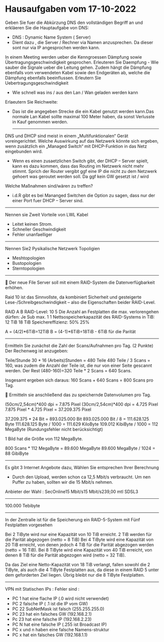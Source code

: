# Hausaufgaben vom 17-10-2022


Geben Sie fuer die Abkürzung DNS den vollständigen Begriff an und erkläeren Sie die Hauptaufgabe von DNS:

 - DNS : Dynamic Name System ( Server) 
 - Dient dazu , die Server / Rechner via Namen anzusprechen.
   Da dieser sont nur via IP angesprochen werden kann.

In einem Meeting werden ueber die Kenngroessen Dämpfung sowie Übertragungsgeschwindigkeit gesprochen.
Erleuteren Sie Daempfung 
     - Wie sauber die Signale ueber die Leitung gehen. Zudem hängt die Dämpfung ebenfalls vom verwendeten Kabel sowie den Endgeräten ab, welche die Dämpfung ebenfalls       beeinflussen.
Erleutern Sie Uebertragungsgeschwindigkeit

   - Wie schnell was ins  / aus den Lan / Wan geladen werden kann

Erlaeutern Sie Reichweite:

- Das ist die angegeben Strecke die ein Kabel genutzt werden kann.Das normale Lan Kabel sollte maximal 100 Meter
  haben, da sonst Verlusste in Kauf genommen werden.
  
  -------------------------------------

DNS und DHCP sind meist in einem „Multifunktionalen“ Gerät voreingerichtet.
Welche Auswirkung auf das Netzwerk könnte sich ergeben, wenn zusätzlich ein „Managed Switch“ mit DHCP-Funktion in das Netz eingebunden wird.

 - Wenn es einen zusaetzlichen Switch gibt, der DHCP – Server spielt, kann es dazu kommen, dass das Routing im 
   Netzwerk nicht mehr stimmt. Sprich der Router vergibt ggf eine IP die nicht zu dem Netzwerk gehoert was geroutet werden soll.
   Da ggf kein GW gesetzt ist / wird

Welche Maßnahmen sind/wären zu treffen? 

 - i.d.R gibt es bei Mananged Switchen die Option zu sagen, dass nur der einer Port fuer DHCP – Server sind. 

-------------------------------------

Nennen sie Zweit Vorteile von LWL Kabel

 - Leitet keinen Strom.
 - Schneller Geschwindigkeit
 - Fehler unanfaelliger

-------------------------------------

Nennen Sie2 Pysikalische Netzwerk Topoligien

 - Meshtopologien
 - Bustopologien
 - Sterntopologien

-------------------------------------

 Der neue File Server soll mit einem RAID-System die Datenverfügbarkeit erhöhen.

Raid 10 ist das Sinnvollste, da kombiniert Sicherheit und gesteigerte Lese-/Schreibgeschwindigkeit – also die Eigenschaften beider RAID-Level.
 
RAID                                                                         A                              B
RAID-Level:                                                                  10                             5
Die Anzahl an Festplatten die max. verlorengehen dürfen:                     Je Sub max. 1                  1
Nettsospeicherkapazität des RAID-Systems in TiB:                             12 TiB                         18 TiB
Speichereffizienz:                                                           50%                            25%


A = (4/2)*6TiB=12TiB
B = (4-1)*6TiB=18TiB - 6TiB für die Parität


-------------------------------------
Ermitteln Sie zunächst die Zahl der Scans/Aufnahmen pro Tag. (2 Punkte) Der Rechenweg ist anzugeben:

Teile/Stunde 30 * 16 (Arbeits)Stunden = 480 Teile
480 Teile / 3 Scans = 160, was zudem die Anzahl der Teile ist, die nur von einer Seite gescannt werden.
Der Rest (480-160)=320 Teile * 2 Scans = 640 Scans.

Insgesamt ergeben sich daraus: 160 Scans + 640 Scans = 800 Scans pro Tag.

 Ermitteln sie anschließend das zu speichernde Datenvolumen pro Tag.

(50cm/2,54cm)*400 dpi = 7.875 Pixel
(30cm/2,54cm)*400 dpi = 4.725 Pixel
7.875 Pixel * 4.725 Pixel = 37.209.375 Pixel

37.209.375 * 24 Bit = 893.025.000 Bit
893.025.000 Bit / 8 = 111.628.125 Byte
111.628.125 Byte / 1000 = 111.629 KiloByte
109.012 KibiByte / 1000 = 112 MegaByte (Rundungsfehler nicht berücksichtigt)

1 Bild hat die Größe von 112 MegaByte.

800 Scans * 112 MegaByte = 89.600 MegaByte
89.600 MegaByte / 1024 = 88 GibiByte


-------------------------------------


Es gibt 3 Internet Angebote dazu, Wählen Sie entsprechen Ihrer Berechnung 

 - Durch den Upload, werden schon ca 12,5 Mbit/s verbraucht. Um nen Puffer zu haben, sollten wir die 15 Mbit/s nehmen.

Anbieter der Wahl :  SecOnline15 Mbit/s15 Mbit/s239,00 mtl    SDSL3

-------------------------------------

100.000 Tebibyte

-------------------------------------
 In der Zentralle ist für die Speicherung ein RAID-5-System mit Fünf Festplatten vorgesehen
 
 Bei 2 TiByte wird nur eine Kapazität von 10 TiB erreicht. 2 TiB werden für die Parität abgezogen (netto = 8 TiB)
 Bei 4 TiByte wird eine Kapazität von 20 TiB erreicht, von denen jedoch 4 TiB für die Parität abgezogen werden (netto = 16 TiB).
 Bei 8 TiByte wird eine Kapazität von 40 TiB erreicht, von denen 8 TiB für die Parität abgezogen wird (netto = 32 TiB).
 
 Da das Ziel eine Netto-Kapazität von 18 TiB verlangt, fallen sowohl die 2 TiByte, als auch die 4 TiByte Festplatten aus, da diese in einem RAID 5 unter dem geforderten Ziel liegen. Übrig bleibt nur die 8 TiByte Festplatten.


-------------------------------------

VPN mit Statischen IPs :
Fehler sind : 
 - PC 1 hat eine flache IP (.0 wird nicht verwendet)
 - PC 2 falsche IP ( .1 ist die IP vom GW)
 - PC 22 SubNetMask ist falsch (255.255.255.0) 
 - PC 23 hat ein falsches GW (192.168.2.1) 
 - Pc 23 hat eine falsche IP (192.168.2.23)
 - PC N hat eine falsche IP (.255 ist Broadcast IP) 
 - PC x und n haben eine falsche Namens-struktur
 - PC x hat ein falsches GW (192.168.1.1)
